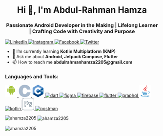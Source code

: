 <h1 align="center">Hi 👋, I'm Abdul-Rahman Hamza</h1>
<h3 align="center">Passionate Android Developer in the Making | Lifelong Learner | Crafting Code with Creativity and Purpose</h3>

<!-- 🔗 Social badges row (no blue gaps) -->
<p align="left">
  <a href="https://www.linkedin.com/in/abdul-rahman-hamza-/" target="_blank" rel="noopener noreferrer">
    <img alt="LinkedIn" src="https://img.shields.io/badge/linkedin-AbdulRahmanHamza-0A66C2?style=flat-square&logo=linkedin&logoColor=white&labelColor=2b2b2b">
  </a><!--
  --><a href="https://www.instagram.com/ahamza2205/" target="_blank" rel="noopener noreferrer">
    <img alt="Instagram" src="https://img.shields.io/badge/instagram-%40ahamza2205-E4405F?style=flat-square&logo=instagram&logoColor=white&labelColor=2b2b2b">
  </a><!--
  --><a href="https://www.facebook.com/ahamzaa2205/" target="_blank" rel="noopener noreferrer">
    <img alt="Facebook" src="https://img.shields.io/badge/facebook-ahamzaa2205-1877F2?style=flat-square&logo=facebook&logoColor=white&labelColor=2b2b2b">
  </a><!--
  --><a href="https://x.com/ahamza2205" target="_blank" rel="noopener noreferrer">
    <img alt="Twitter" src="https://img.shields.io/badge/twitter-%40ahamza2205-1DA1F2?style=flat-square&logo=twitter&logoColor=white&labelColor=2b2b2b">
  </a>
</p>

<ul>
  <li>🌱 I’m currently learning <b>Kotlin Multiplatform (KMP)</b></li>
  <li>💬 Ask me about <b>Android, Jetpack Compose, Flutter</b></li>
  <li>📫 How to reach me <b>abdulrahmanhamza2205@gmail.com</b></li>
</ul>

<!-- (Optional) If you prefer icons instead of badges, you can re-enable this block and remove the badges above.
<h3 align="left">Connect with me:</h3>
<p align="left">
  <a href="https://www.linkedin.com/in/abdul-rahman-hamza-/" target="blank">
    <img align="center" src="https://raw.githubusercontent.com/rahuldkjain/github-profile-readme-generator/master/src/images/icons/Social/linked-in-alt.svg" alt="linkedin" height="30" width="40" />
  </a>
</p>
-->

<h3 align="left">Languages and Tools:</h3>
<p align="left"> 
  <a href="https://developer.android.com" target="_blank" rel="noreferrer">
    <img src="https://raw.githubusercontent.com/devicons/devicon/master/icons/android/android-original-wordmark.svg" alt="android" width="40" height="40"/>
  </a> 
  <a href="https://www.cprogramming.com/" target="_blank" rel="noreferrer">
    <img src="https://raw.githubusercontent.com/devicons/devicon/master/icons/c/c-original.svg" alt="c" width="40" height="40"/>
  </a> 
  <a href="https://www.w3schools.com/cpp/" target="_blank" rel="noreferrer">
    <img src="https://raw.githubusercontent.com/devicons/devicon/master/icons/cplusplus/cplusplus-original.svg" alt="cplusplus" width="40" height="40"/>
  </a> 
  <a href="https://dart.dev" target="_blank" rel="noreferrer">
    <img src="https://www.vectorlogo.zone/logos/dartlang/dartlang-icon.svg" alt="dart" width="40" height="40"/>
  </a> 
  <a href="https://www.figma.com/" target="_blank" rel="noreferrer">
    <img src="https://www.vectorlogo.zone/logos/figma/figma-icon.svg" alt="figma" width="40" height="40"/>
  </a> 
  <a href="https://firebase.google.com/" target="_blank" rel="noreferrer">
    <img src="https://www.vectorlogo.zone/logos/firebase/firebase-icon.svg" alt="firebase" width="40" height="40"/>
  </a> 
  <a href="https://flutter.dev" target="_blank" rel="noreferrer">
    <img src="https://www.vectorlogo.zone/logos/flutterio/flutterio-icon.svg" alt="flutter" width="40" height="40"/>
  </a> 
  <a href="https://graphql.org" target="_blank" rel="noreferrer">
    <img src="https://www.vectorlogo.zone/logos/graphql/graphql-icon.svg" alt="graphql" width="40" height="40"/>
  </a> 
  <a href="https://www.java.com" target="_blank" rel="noreferrer">
    <img src="https://raw.githubusercontent.com/devicons/devicon/master/icons/java/java-original.svg" alt="java" width="40" height="40"/>
  </a> 
  <a href="https://kotlinlang.org" target="_blank" rel="noreferrer">
    <img src="https://www.vectorlogo.zone/logos/kotlinlang/kotlinlang-icon.svg" alt="kotlin" width="40" height="40"/>
  </a> 
  <a href="https://www.photoshop.com/en" target="_blank" rel="noreferrer">
    <img src="https://raw.githubusercontent.com/devicons/devicon/master/icons/photoshop/photoshop-line.svg" alt="photoshop" width="40" height="40"/>
  </a> 
  <a href="https://postman.com" target="_blank" rel="noreferrer">
    <img src="https://www.vectorlogo.zone/logos/getpostman/getpostman-icon.svg" alt="postman" width="40" height="40"/>
  </a> 
</p>

<p><img align="left" src="https://github-readme-stats.vercel.app/api/top-langs?username=ahamza2205&show_icons=true&locale=en&layout=compact" alt="ahamza2205" /></p>
<p>&nbsp;<img align="center" src="https://github-readme-stats.vercel.app/api?username=ahamza2205&show_icons=true&locale=en" alt="ahamza2205" /></p>
<p><img align="center" src="https://github-readme-streak-stats.herokuapp.com/?user=ahamza2205&" alt="ahamza2205" /></p>
